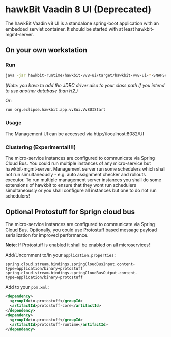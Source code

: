 # hawkBit Vaadin 8 UI (Deprecated)
The hawkBit Vaadin v8 UI is a standalone spring-boot application with an embedded servlet container. It should be started with at least hawkbit-mgmt-server.

## On your own workstation

### Run

```bash
java -jar hawkbit-runtime/hawkbit-vv8-ui/target/hawkbit-vv8-ui-*-SNAPSHOT.jar
```

_(Note: you have to add the JDBC driver also to your class path if you intend to use another database than H2.)_

Or:

```bash
run org.eclipse.hawkbit.app.vv8ui.Vv8UIStart
```

### Usage
The Management UI can be accessed via http://localhost:8082/UI

### Clustering (Experimental!!!)
The micro-service instances are configured to communicate via Spring Cloud Bus. You could run multiple instances of any micro-service but hawkbit-mgmt-server. Management server run some schedulers which shall not run simultaneously - e.g. auto assignment checker and rollouts executor. To run multiple management server instances you shall do some extensions of hawkbit to ensure that they wont run schedulers simultaneously or you shall configure all instances but one to do not run schedulers!

## Optional Protostuff for Sprign cloud bus
The micro-service instances are configured to communicate via Spring Cloud Bus. Optionally, you could use [Protostuff](https://github.com/protostuff/protostuff) based message payload serialization for improved performance.

**Note**: If Protostuff is enabled it shall be enabled on all microservices!

Add/Uncomment to/in your `application.properties` :

```properties
spring.cloud.stream.bindings.springCloudBusInput.content-type=application/binary+protostuff
spring.cloud.stream.bindings.springCloudBusOutput.content-type=application/binary+protostuff
```

Add to your `pom.xml` :

```xml
<dependency>
  <groupId>io.protostuff</groupId>
  <artifactId>protostuff-core</artifactId>
</dependency>
<dependency>
  <groupId>io.protostuff</groupId>
  <artifactId>protostuff-runtime</artifactId>
</dependency>
```